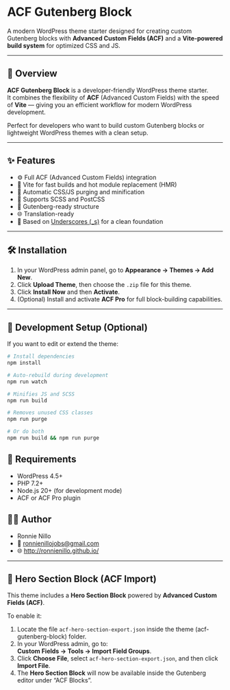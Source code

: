 # ACF Gutenberg Block

A modern WordPress theme starter designed for creating custom Gutenberg blocks with **Advanced Custom Fields (ACF)** and a **Vite-powered build system** for optimized CSS and JS.

---

## 🧩 Overview

**ACF Gutenberg Block** is a developer-friendly WordPress theme starter.  
It combines the flexibility of **ACF** (Advanced Custom Fields) with the speed of **Vite** — giving you an efficient workflow for modern WordPress development.

Perfect for developers who want to build custom Gutenberg blocks or lightweight WordPress themes with a clean setup.

---

## ✨ Features

- ⚙️ Full ACF (Advanced Custom Fields) integration  
- 🚀 Vite for fast builds and hot module replacement (HMR)  
- 🧹 Automatic CSS/JS purging and minification  
- 🎨 Supports SCSS and PostCSS  
- 🧩 Gutenberg-ready structure  
- 🌐 Translation-ready  
- 🧱 Based on [Underscores (_s)](https://underscores.me/) for a clean foundation  

---

## 🛠️ Installation

1. In your WordPress admin panel, go to **Appearance → Themes → Add New**.  
2. Click **Upload Theme**, then choose the `.zip` file for this theme.  
3. Click **Install Now** and then **Activate**.  
4. (Optional) Install and activate **ACF Pro** for full block-building capabilities.

---

## 🧰 Development Setup (Optional)


If you want to edit or extend the theme:

```bash
# Install dependencies
npm install

# Auto-rebuild during development
npm run watch 

# Minifies JS and SCSS
npm run build 

# Removes unused CSS classes
npm run purge 

# Or do both
npm run build && npm run purge

```


## 🧾 Requirements

- WordPress 4.5+
- PHP 7.2+
- Node.js 20+ (for development mode)
- ACF or ACF Pro plugin


## 🧑‍💻 Author

- Ronnie Nillo
- 📧 ronnienillojobs@gmail.com
- 🌐 http://ronnienillo.github.io/

---

## 🦸 Hero Section Block (ACF Import)

This theme includes a **Hero Section Block** powered by **Advanced Custom Fields (ACF)**.

To enable it:

1. Locate the file `acf-hero-section-export.json` inside the theme (acf-gutenberg-block) folder.  
2. In your WordPress admin, go to:  
   **Custom Fields → Tools → Import Field Groups**.  
3. Click **Choose File**, select `acf-hero-section-export.json`, and then click **Import File**.  
4. The **Hero Section Block** will now be available inside the Gutenberg editor under “ACF Blocks”.
